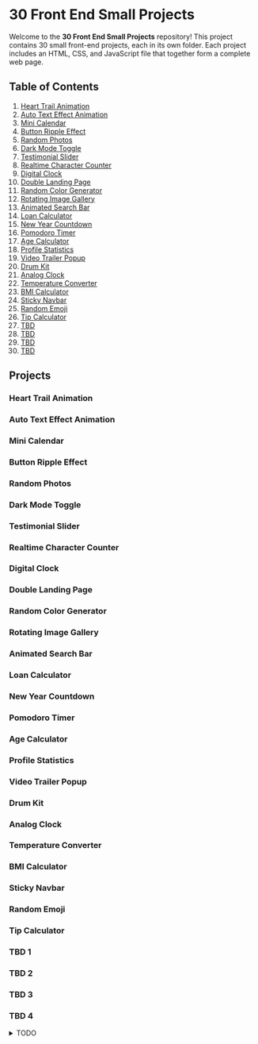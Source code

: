 # 30 Front End Small Projects

Welcome to the **30 Front End Small Projects** repository! This project contains 30 small front-end projects, each in its own folder. Each project includes an HTML, CSS, and JavaScript file that together form a complete web page.

## Table of Contents

1. [Heart Trail Animation](#heart-trail-animation)
2. [Auto Text Effect Animation](#auto-text-effect-animation)
3. [Mini Calendar](#mini-calendar)
4. [Button Ripple Effect](#button-ripple-effect)
5. [Random Photos](#random-photos)
6. [Dark Mode Toggle](#dark-mode-toggle)
7. [Testimonial Slider](#testimonial-slider)
8. [Realtime Character Counter](#realtime-character-counter)
9. [Digital Clock](#digital-clock)
10. [Double Landing Page](#double-landing-page)
11. [Random Color Generator](#random-color-generator)
12. [Rotating Image Gallery](#rotating-image-gallery)
13. [Animated Search Bar](#animated-search-bar)
14. [Loan Calculator](#loan-calculator)
15. [New Year Countdown](#new-year-countdown)
16. [Pomodoro Timer](#pomodoro-timer)
17. [Age Calculator](#age-calculator)
18. [Profile Statistics](#profile-statistics)
19. [Video Trailer Popup](#video-trailer-popup)
20. [Drum Kit](#drum-kit)
21. [Analog Clock](#analog-clock)
22. [Temperature Converter](#temperature-converter)
23. [BMI Calculator](#bmi-calculator)
24. [Sticky Navbar](#sticky-navbar)
25. [Random Emoji](#random-emoji)
26. [Tip Calculator](#tip-calculator)
27. [TBD](#tbd-1)
28. [TBD](#tbd-2)
29. [TBD](#tbd-3)
30. [TBD](#tbd-4)

## Projects

### Heart Trail Animation

### Auto Text Effect Animation

### Mini Calendar

### Button Ripple Effect

### Random Photos

### Dark Mode Toggle

### Testimonial Slider

### Realtime Character Counter

### Digital Clock

### Double Landing Page

### Random Color Generator

### Rotating Image Gallery

### Animated Search Bar

### Loan Calculator

### New Year Countdown

### Pomodoro Timer

### Age Calculator

### Profile Statistics

### Video Trailer Popup

### Drum Kit

### Analog Clock

### Temperature Converter

### BMI Calculator

### Sticky Navbar

### Random Emoji

### Tip Calculator

### TBD 1

### TBD 2

### TBD 3

### TBD 4


<details>
  <summary>TODO</summary>
    1: Gifs/Image for description on Readme.  
    2: Update New Year Countdown for every year.
</details>
